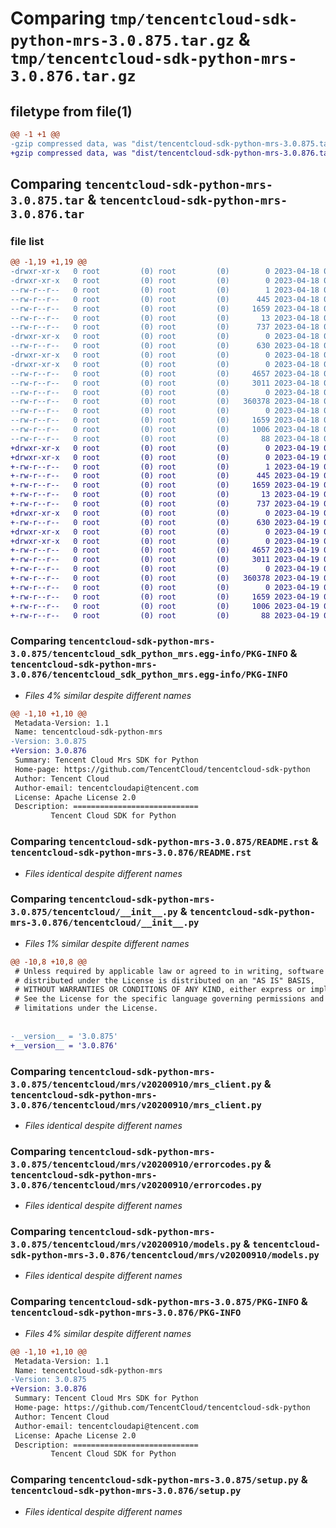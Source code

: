 # Comparing `tmp/tencentcloud-sdk-python-mrs-3.0.875.tar.gz` & `tmp/tencentcloud-sdk-python-mrs-3.0.876.tar.gz`

## filetype from file(1)

```diff
@@ -1 +1 @@
-gzip compressed data, was "dist/tencentcloud-sdk-python-mrs-3.0.875.tar", last modified: Tue Apr 18 00:46:43 2023, max compression
+gzip compressed data, was "dist/tencentcloud-sdk-python-mrs-3.0.876.tar", last modified: Wed Apr 19 00:32:43 2023, max compression
```

## Comparing `tencentcloud-sdk-python-mrs-3.0.875.tar` & `tencentcloud-sdk-python-mrs-3.0.876.tar`

### file list

```diff
@@ -1,19 +1,19 @@
-drwxr-xr-x   0 root         (0) root         (0)        0 2023-04-18 00:46:43.000000 tencentcloud-sdk-python-mrs-3.0.875/
-drwxr-xr-x   0 root         (0) root         (0)        0 2023-04-18 00:46:43.000000 tencentcloud-sdk-python-mrs-3.0.875/tencentcloud_sdk_python_mrs.egg-info/
--rw-r--r--   0 root         (0) root         (0)        1 2023-04-18 00:46:43.000000 tencentcloud-sdk-python-mrs-3.0.875/tencentcloud_sdk_python_mrs.egg-info/dependency_links.txt
--rw-r--r--   0 root         (0) root         (0)      445 2023-04-18 00:46:43.000000 tencentcloud-sdk-python-mrs-3.0.875/tencentcloud_sdk_python_mrs.egg-info/SOURCES.txt
--rw-r--r--   0 root         (0) root         (0)     1659 2023-04-18 00:46:43.000000 tencentcloud-sdk-python-mrs-3.0.875/tencentcloud_sdk_python_mrs.egg-info/PKG-INFO
--rw-r--r--   0 root         (0) root         (0)       13 2023-04-18 00:46:43.000000 tencentcloud-sdk-python-mrs-3.0.875/tencentcloud_sdk_python_mrs.egg-info/top_level.txt
--rw-r--r--   0 root         (0) root         (0)      737 2023-04-18 00:46:43.000000 tencentcloud-sdk-python-mrs-3.0.875/README.rst
-drwxr-xr-x   0 root         (0) root         (0)        0 2023-04-18 00:46:43.000000 tencentcloud-sdk-python-mrs-3.0.875/tencentcloud/
--rw-r--r--   0 root         (0) root         (0)      630 2023-04-18 00:46:43.000000 tencentcloud-sdk-python-mrs-3.0.875/tencentcloud/__init__.py
-drwxr-xr-x   0 root         (0) root         (0)        0 2023-04-18 00:46:43.000000 tencentcloud-sdk-python-mrs-3.0.875/tencentcloud/mrs/
-drwxr-xr-x   0 root         (0) root         (0)        0 2023-04-18 00:46:43.000000 tencentcloud-sdk-python-mrs-3.0.875/tencentcloud/mrs/v20200910/
--rw-r--r--   0 root         (0) root         (0)     4657 2023-04-18 00:46:43.000000 tencentcloud-sdk-python-mrs-3.0.875/tencentcloud/mrs/v20200910/mrs_client.py
--rw-r--r--   0 root         (0) root         (0)     3011 2023-04-18 00:46:43.000000 tencentcloud-sdk-python-mrs-3.0.875/tencentcloud/mrs/v20200910/errorcodes.py
--rw-r--r--   0 root         (0) root         (0)        0 2023-04-18 00:46:43.000000 tencentcloud-sdk-python-mrs-3.0.875/tencentcloud/mrs/v20200910/__init__.py
--rw-r--r--   0 root         (0) root         (0)   360378 2023-04-18 00:46:43.000000 tencentcloud-sdk-python-mrs-3.0.875/tencentcloud/mrs/v20200910/models.py
--rw-r--r--   0 root         (0) root         (0)        0 2023-04-18 00:46:43.000000 tencentcloud-sdk-python-mrs-3.0.875/tencentcloud/mrs/__init__.py
--rw-r--r--   0 root         (0) root         (0)     1659 2023-04-18 00:46:43.000000 tencentcloud-sdk-python-mrs-3.0.875/PKG-INFO
--rw-r--r--   0 root         (0) root         (0)     1006 2023-04-18 00:46:43.000000 tencentcloud-sdk-python-mrs-3.0.875/setup.py
--rw-r--r--   0 root         (0) root         (0)       88 2023-04-18 00:46:43.000000 tencentcloud-sdk-python-mrs-3.0.875/setup.cfg
+drwxr-xr-x   0 root         (0) root         (0)        0 2023-04-19 00:32:43.000000 tencentcloud-sdk-python-mrs-3.0.876/
+drwxr-xr-x   0 root         (0) root         (0)        0 2023-04-19 00:32:43.000000 tencentcloud-sdk-python-mrs-3.0.876/tencentcloud_sdk_python_mrs.egg-info/
+-rw-r--r--   0 root         (0) root         (0)        1 2023-04-19 00:32:43.000000 tencentcloud-sdk-python-mrs-3.0.876/tencentcloud_sdk_python_mrs.egg-info/dependency_links.txt
+-rw-r--r--   0 root         (0) root         (0)      445 2023-04-19 00:32:43.000000 tencentcloud-sdk-python-mrs-3.0.876/tencentcloud_sdk_python_mrs.egg-info/SOURCES.txt
+-rw-r--r--   0 root         (0) root         (0)     1659 2023-04-19 00:32:43.000000 tencentcloud-sdk-python-mrs-3.0.876/tencentcloud_sdk_python_mrs.egg-info/PKG-INFO
+-rw-r--r--   0 root         (0) root         (0)       13 2023-04-19 00:32:43.000000 tencentcloud-sdk-python-mrs-3.0.876/tencentcloud_sdk_python_mrs.egg-info/top_level.txt
+-rw-r--r--   0 root         (0) root         (0)      737 2023-04-19 00:32:43.000000 tencentcloud-sdk-python-mrs-3.0.876/README.rst
+drwxr-xr-x   0 root         (0) root         (0)        0 2023-04-19 00:32:43.000000 tencentcloud-sdk-python-mrs-3.0.876/tencentcloud/
+-rw-r--r--   0 root         (0) root         (0)      630 2023-04-19 00:32:43.000000 tencentcloud-sdk-python-mrs-3.0.876/tencentcloud/__init__.py
+drwxr-xr-x   0 root         (0) root         (0)        0 2023-04-19 00:32:43.000000 tencentcloud-sdk-python-mrs-3.0.876/tencentcloud/mrs/
+drwxr-xr-x   0 root         (0) root         (0)        0 2023-04-19 00:32:43.000000 tencentcloud-sdk-python-mrs-3.0.876/tencentcloud/mrs/v20200910/
+-rw-r--r--   0 root         (0) root         (0)     4657 2023-04-19 00:32:43.000000 tencentcloud-sdk-python-mrs-3.0.876/tencentcloud/mrs/v20200910/mrs_client.py
+-rw-r--r--   0 root         (0) root         (0)     3011 2023-04-19 00:32:43.000000 tencentcloud-sdk-python-mrs-3.0.876/tencentcloud/mrs/v20200910/errorcodes.py
+-rw-r--r--   0 root         (0) root         (0)        0 2023-04-19 00:32:43.000000 tencentcloud-sdk-python-mrs-3.0.876/tencentcloud/mrs/v20200910/__init__.py
+-rw-r--r--   0 root         (0) root         (0)   360378 2023-04-19 00:32:43.000000 tencentcloud-sdk-python-mrs-3.0.876/tencentcloud/mrs/v20200910/models.py
+-rw-r--r--   0 root         (0) root         (0)        0 2023-04-19 00:32:43.000000 tencentcloud-sdk-python-mrs-3.0.876/tencentcloud/mrs/__init__.py
+-rw-r--r--   0 root         (0) root         (0)     1659 2023-04-19 00:32:43.000000 tencentcloud-sdk-python-mrs-3.0.876/PKG-INFO
+-rw-r--r--   0 root         (0) root         (0)     1006 2023-04-19 00:32:43.000000 tencentcloud-sdk-python-mrs-3.0.876/setup.py
+-rw-r--r--   0 root         (0) root         (0)       88 2023-04-19 00:32:43.000000 tencentcloud-sdk-python-mrs-3.0.876/setup.cfg
```

### Comparing `tencentcloud-sdk-python-mrs-3.0.875/tencentcloud_sdk_python_mrs.egg-info/PKG-INFO` & `tencentcloud-sdk-python-mrs-3.0.876/tencentcloud_sdk_python_mrs.egg-info/PKG-INFO`

 * *Files 4% similar despite different names*

```diff
@@ -1,10 +1,10 @@
 Metadata-Version: 1.1
 Name: tencentcloud-sdk-python-mrs
-Version: 3.0.875
+Version: 3.0.876
 Summary: Tencent Cloud Mrs SDK for Python
 Home-page: https://github.com/TencentCloud/tencentcloud-sdk-python
 Author: Tencent Cloud
 Author-email: tencentcloudapi@tencent.com
 License: Apache License 2.0
 Description: ============================
         Tencent Cloud SDK for Python
```

### Comparing `tencentcloud-sdk-python-mrs-3.0.875/README.rst` & `tencentcloud-sdk-python-mrs-3.0.876/README.rst`

 * *Files identical despite different names*

### Comparing `tencentcloud-sdk-python-mrs-3.0.875/tencentcloud/__init__.py` & `tencentcloud-sdk-python-mrs-3.0.876/tencentcloud/__init__.py`

 * *Files 1% similar despite different names*

```diff
@@ -10,8 +10,8 @@
 # Unless required by applicable law or agreed to in writing, software
 # distributed under the License is distributed on an "AS IS" BASIS,
 # WITHOUT WARRANTIES OR CONDITIONS OF ANY KIND, either express or implied.
 # See the License for the specific language governing permissions and
 # limitations under the License.
 
 
-__version__ = '3.0.875'
+__version__ = '3.0.876'
```

### Comparing `tencentcloud-sdk-python-mrs-3.0.875/tencentcloud/mrs/v20200910/mrs_client.py` & `tencentcloud-sdk-python-mrs-3.0.876/tencentcloud/mrs/v20200910/mrs_client.py`

 * *Files identical despite different names*

### Comparing `tencentcloud-sdk-python-mrs-3.0.875/tencentcloud/mrs/v20200910/errorcodes.py` & `tencentcloud-sdk-python-mrs-3.0.876/tencentcloud/mrs/v20200910/errorcodes.py`

 * *Files identical despite different names*

### Comparing `tencentcloud-sdk-python-mrs-3.0.875/tencentcloud/mrs/v20200910/models.py` & `tencentcloud-sdk-python-mrs-3.0.876/tencentcloud/mrs/v20200910/models.py`

 * *Files identical despite different names*

### Comparing `tencentcloud-sdk-python-mrs-3.0.875/PKG-INFO` & `tencentcloud-sdk-python-mrs-3.0.876/PKG-INFO`

 * *Files 4% similar despite different names*

```diff
@@ -1,10 +1,10 @@
 Metadata-Version: 1.1
 Name: tencentcloud-sdk-python-mrs
-Version: 3.0.875
+Version: 3.0.876
 Summary: Tencent Cloud Mrs SDK for Python
 Home-page: https://github.com/TencentCloud/tencentcloud-sdk-python
 Author: Tencent Cloud
 Author-email: tencentcloudapi@tencent.com
 License: Apache License 2.0
 Description: ============================
         Tencent Cloud SDK for Python
```

### Comparing `tencentcloud-sdk-python-mrs-3.0.875/setup.py` & `tencentcloud-sdk-python-mrs-3.0.876/setup.py`

 * *Files identical despite different names*

